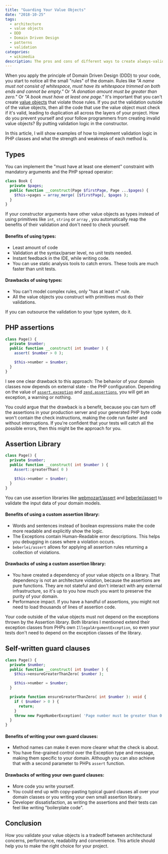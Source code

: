 ```yaml
---
title: "Guarding Your Value Objects"
date: "2018-10-25"
tags:
  - architecture
  - value objects
  - DDD
  - Domain Driven Design
  - patterns
  - validation
categories:
  - wikimedia
description: The pros and cons of different ways to create always-valid value objects.
---
```

When you apply the principle of Domain Driven Design (DDD) to your code, you start to notice all the small "rules" of the domain. Rules like *"A name must not consist of whitespace, must have its whitespace trimmed on both ends and cannot be empty."* Or *"A donation amount must be greater than zero."* Or *"A book must have at least one page."* It's important that you can't create [value objects](https://en.wikipedia.org/wiki/Value_object) that violate those rules. If you put the validation outside of the value objects, then all the code that use the value object must check if it's valid, leading to duplication all across the layers of your project. How do you prevent yourself and your follow programmers from creating invalid value objects? By putting validation logic in the constructor.

In this article, I will show examples of how to implement validation logic in PHP classes and what the strength and weakness of each method is.

## Types
You can implement the "must have at least one element" constraint with mandatory arguments and the PHP spread operator:
```PHP
class Book {
  private $pages;
  public function __construct(Page $firstPage, Page ...$pages) {
    $this->pages = array_merge( [$firstPage], $pages );
  }
}
```

If your constructor arguments have other value objects as types instead of using primitives like `int`, `string` or `array` , you automatically reap the benefits of their validation and don't need to check yourself.

#### Benefits of using types:
* Least amount of code
* Validation at the syntax/parser level, no unit tests needed.
* Instant feedback in the IDE, while writing code.
* You can use static analysis tools to catch errors. These tools are much faster than unit tests.

#### Drawbacks of using types:
* You can't model complex rules, only "has at least n" rule.
* All the value objects you construct with primitives must do their validations.

If you can outsource the validation to your type system, do it.

## PHP assertions

```PHP
class Page() {
  private $number;
  public function __construct( int $number ) {
    assert( $number > 0 );

    $this->number = $number;
  }
}
```
I see one clear drawback to this approach: The behavior of your domain classes now depends on external state - the PHP configuration. Depending on the value of [`assert.exception`](http://php.net/manual/en/info.configuration.php#ini.assert.exception) and [`zend.assertions`](http://php.net/manual/en/ini.core.php#ini.zend.assertions), you will get an exception, a warning or nothing.

You could argue that the drawback is a benefit, because you can turn off the assertions in your production server and your generated PHP byte code won't contain the check instructions, making the code run faster and without interruptions. If you're confident that your tests will catch all the possible errors, then this might be the approach for you.

## Assertion Library
```PHP
class Page() {
  private $number;
  public function __construct( int $number ) {
    Assert::greaterThan( 0 )

    $this->number = $number;
  }
}
```
You can use assertion libraries like [webmozart/assert](https://github.com/webmozart/assert) and [beberlei/assert](https://github.com/beberlei/assert) to validate the input data of your domain models.

#### Benefits of using a custom assertion library:
* Words and sentences instead of boolean expressions make the code more readable and explicitly show the logic.
* The Exceptions contain Human-Readable error descriptions. This helps you debugging in cases where a violation occurs.
* `beberlei/assert` allows for applying all assertion rules returning a collection of violations.

#### Drawbacks of using a custom assertion library:
* You have created a dependency of your value objects on a library. That dependency is not an architecture violation, because the assertions are pure functions. They are not stateful and don't interact with any external infrastructure, so it's up to you how much you want to preserve the purity of your domain.
* Performance impact. If you have a handful of assertions, you might not need to load thousands of lines of assertion code.

 Your code outside of the value objects must not depend on the exceptions thrown by the Assertion library. Both libraries I mentioned extend their exception classes from PHPs own `IllegalArgumentException`, so even your tests don't need to depend on the exception classes of the library.

## Self-written guard clauses
```PHP
class Page() {
  private $number;
  public function __construct( int $number ) {
    $this->ensureGreaterThanZero( $number );

    $this->number = $number;
  }

  private function ensureGreaterThanZero( int $number ): void {
    if ( $number > 0 ) {
      return;
    }
    throw new PageNumberException( 'Page number must be greater than 0.' );
  }
}
```

#### Benefits of writing your own guard clauses:
* Method names can make it even more clearer what the check is about.
* You have fine-grained control over the Exception type and message, making them specific to your domain. Although you can also achieve that with a second parameter to PHPs `assert` function.

#### Drawbacks of writing your own guard clauses:
* More code you write yourself.
* You could end up with copy-pasting typical guard clauses all over your domain classes or you writing your own small assertion library.
* Developer dissatisfaction, as writing the assertions and their tests can feel like writing "boilerplate code".

## Conclusion
How you validate your value objects is a tradeoff between architectural concerns, performance, readability and convenience. This article should help you to make the right choice for your project.
